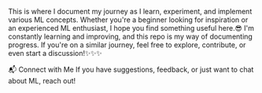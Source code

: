 This is where I document my journey as I learn, experiment, and implement various ML concepts. Whether you're a beginner looking for inspiration or an experienced ML enthusiast, I hope you find something useful here.😎
I'm constantly learning and improving, and this repo is my way of documenting progress. If you're on a similar journey, feel free to explore, contribute, or even start a discussion!✨️✨️✨️

📬 Connect with Me
If you have suggestions, feedback, or just want to chat about ML, reach out!